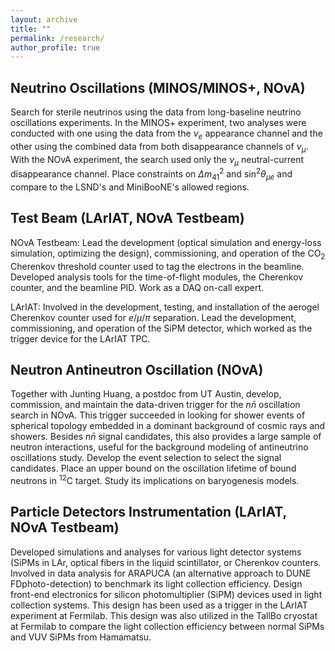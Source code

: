 ```yaml
---
layout: archive
title: ""
permalink: /research/
author_profile: true
---
```


Neutrino Oscillations (MINOS/MINOS+, NOvA)
------
Search for sterile neutrinos using the data from long-baseline neutrino oscillations experiments. In the MINOS+ experiment, two analyses were conducted with one using the data from the $\nu_e$ appearance channel and the other using the combined data from both disappearance channels of $\nu_\mu$. With the NOvA experiment, the search used only the $\nu_\mu$ neutral-current disappearance channel. Place constraints on $\Delta m_{41}^2$ and $\sin^2\theta_{\mu e}$ and compare to the LSND's and MiniBooNE's allowed regions.

Test Beam (LArIAT, NOvA Testbeam)
------
NOvA Testbeam: Lead the development (optical simulation and energy-loss simulation, optimizing the design), commissioning, and operation of the CO$_2$ Cherenkov threshold counter used to tag the electrons in the beamline. Developed analysis tools for the time-of-flight modules, the Cherenkov counter, and the beamline PID. Work as a DAQ on-call expert.

LArIAT: Involved in the development, testing, and installation of the aerogel Cherenkov counter used for $e/\mu/\pi$ separation. Lead the development, commissioning, and operation of the SiPM detector, which worked as the trigger device for the LArIAT TPC.

Neutron Antineutron Oscillation (NOvA)
------
Together with Junting Huang, a postdoc from UT Austin, develop, commission, and maintain the data-driven trigger for the $n\bar{n}$ oscillation search in NOvA. This trigger succeeded in looking for shower events of spherical topology embedded in a dominant background of cosmic rays and showers. Besides $n\bar{n}$ signal candidates, this also provides a large sample of neutron interactions, useful for the background modeling of antineutrino oscillations study. Develop the event selection to select the signal candidates. Place an upper bound on the oscillation lifetime of bound neutrons in $^{12}$C target. Study its implications on baryogenesis models.

Particle Detectors Instrumentation (LArIAT, NOvA Testbeam)
------
Developed simulations and analyses for various light detector systems (SiPMs in LAr, optical fibers in the liquid scintillator, or Cherenkov counters. Involved in data analysis for ARAPUCA (an alternative approach to DUNE FDphoto-detection) to benchmark its light collection efficiency. Design front-end electronics for silicon photomultiplier (SiPM) devices used in light collection systems. This design has been used as a trigger in the LArIAT experiment at Fermilab. This design was also utilized in the TallBo cryostat at Fermilab to compare the light collection efficiency between normal SiPMs and VUV SiPMs from Hamamatsu.

<!-- {% if site.talkmap_link == true %}

<p style="text-decoration:underline;"><a href="/talkmap.html">See a map of all the places I've given a talk!</a></p>

{% endif %}

{% for post in site.talks reversed %}
  {% include archive-single-talk.html %}
{% endfor %} -->
